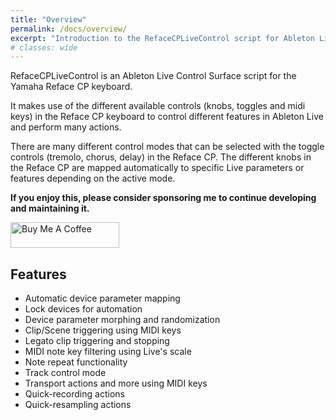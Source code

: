 ```yaml
---
title: "Overview"
permalink: /docs/overview/
excerpt: "Introduction to the RefaceCPLiveControl script for Ableton Live."
# classes: wide
---
```


RefaceCPLiveControl is an Ableton Live Control Surface script for the Yamaha Reface CP keyboard.

It makes use of the different available controls (knobs, toggles and midi keys) in the Reface CP keyboard to control different features in Ableton Live and perform many actions.

There are many different control modes that can be selected with the toggle controls (tremolo, chorus, delay) in the Reface CP.
The different knobs in the Reface CP are mapped automatically to specific Live parameters or features depending on the active mode.

**If you enjoy this, please consider sponsoring me to continue developing and maintaining it.**

<a href="https://www.buymeacoffee.com/yannxou" target="_blank"><img src="https://cdn.buymeacoffee.com/buttons/default-yellow.png" alt="Buy Me A Coffee" height="41" width="174"></a>

## Features

* Automatic device parameter mapping
* Lock devices for automation
* Device parameter morphing and randomization
* Clip/Scene triggering using MIDI keys
* Legato clip triggering and stopping
* MIDI note key filtering using Live's scale
* Note repeat functionality
* Track control mode
* Transport actions and more using MIDI keys
* Quick-recording actions
* Quick-resampling actions